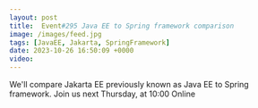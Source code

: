 ```yaml
---
layout: post
title:  Event#295 Java EE to Spring framework comparison
image: /images/feed.jpg
tags: [JavaEE, Jakarta, SpringFramework]
date: 2023-10-26 16:50:09 +0000
video: 
---
```


We'll compare Jakarta EE previously known as Java EE to Spring framework.
Join us next Thursday, at 10:00 Online
